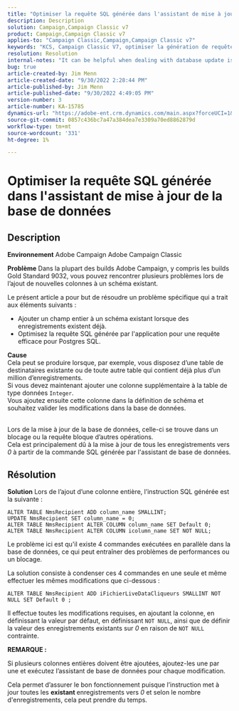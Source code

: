 ```yaml
---
title: "Optimiser la requête SQL générée dans l'assistant de mise à jour de la base de données"
description: Description
solution: Campaign,Campaign Classic v7
product: Campaign,Campaign Classic v7
applies-to: "Campaign Classic,Campaign,Campaign Classic v7"
keywords: "KCS, Campaign Classic V7, optimiser la génération de requête SQL, assistant de mise à jour de base de données"
resolution: Resolution
internal-notes: "It can be helpful when dealing with database update issues with big tables"
bug: true
article-created-by: Jim Menn
article-created-date: "9/30/2022 2:28:44 PM"
article-published-by: Jim Menn
article-published-date: "9/30/2022 4:49:05 PM"
version-number: 3
article-number: KA-15785
dynamics-url: "https://adobe-ent.crm.dynamics.com/main.aspx?forceUCI=1&pagetype=entityrecord&etn=knowledgearticle&id=f9d8b92d-cc40-ed11-9db1-0022480866ad"
source-git-commit: 0857c436bc7a47a384dea7e3309a70ed8862879d
workflow-type: tm+mt
source-wordcount: '331'
ht-degree: 1%

---
```


# Optimiser la requête SQL générée dans l&#39;assistant de mise à jour de la base de données

## Description


<b>Environnement</b>
Adobe Campaign Adobe Campaign Classic

<b>Problème</b>
Dans la plupart des builds Adobe Campaign, y compris les builds Gold Standard 9032, vous pouvez rencontrer plusieurs problèmes lors de l’ajout de nouvelles colonnes à un schéma existant.

Le présent article a pour but de résoudre un problème spécifique qui a trait aux éléments suivants :

- Ajouter un champ entier à un schéma existant lorsque des enregistrements existent déjà.
- Optimisez la requête SQL générée par l&#39;application pour une requête efficace pour Postgres SQL.


<b>Cause</b>
<br>Cela peut se produire lorsque, par exemple, vous disposez d’une table de destinataires existante ou de toute autre table qui contient déjà plus d’un million d’enregistrements.
<br>Si vous devez maintenant ajouter une colonne supplémentaire à la table de type données `Integer`.
<br>Vous ajoutez ensuite cette colonne dans la définition de schéma et souhaitez valider les modifications dans la base de données.

<br>Lors de la mise à jour de la base de données, celle-ci se trouve dans un blocage ou la requête bloque d’autres opérations.
<br>Cela est principalement dû à la mise à jour de tous les enregistrements vers *0* à partir de la commande SQL générée par l&#39;assistant de base de données.<br>

## Résolution


<b>Solution</b>
Lors de l’ajout d’une colonne entière, l’instruction SQL générée est la suivante :


```
ALTER TABLE NmsRecipient ADD column_name SMALLINT;
UPDATE NmsRecipient SET column_name = 0;
ALTER TABLE NmsRecipient ALTER COLUMN column_name SET Default 0;
ALTER TABLE NmsRecipient ALTER COLUMN icolumn_name SET NOT NULL;
```


Le problème ici est qu&#39;il existe 4 commandes exécutées en parallèle dans la base de données, ce qui peut entraîner des problèmes de performances ou un blocage.

La solution consiste à condenser ces 4 commandes en une seule et même effectuer les mêmes modifications que ci-dessous :


```
ALTER TABLE NmsRecipient ADD iFichierLiveDataCliqueurs SMALLINT NOT NULL SET Default 0 ;
```


Il effectue toutes les modifications requises, en ajoutant la colonne, en définissant la valeur par défaut, en définissant `NOT NULL`, ainsi que de définir la valeur des enregistrements existants sur *0* en raison de `NOT NULL` contrainte.



<b>REMARQUE :</b>

Si plusieurs colonnes entières doivent être ajoutées, ajoutez-les une par une et exécutez l’assistant de base de données pour chaque modification.

Cela permet d’assurer le bon fonctionnement puisque l’instruction met à jour toutes les <b>existant </b>enregistrements vers *0* et selon le nombre d&#39;enregistrements, cela peut prendre du temps.
